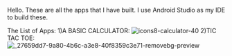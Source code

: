 Hello. These are all the apps that I have built. I use Android Studio as my IDE to build these.

The List of Apps:
1)A BASIC CALCULATOR:
![icons8-calculator-40](https://github.com/user-attachments/assets/6f1be61c-ee09-477e-af2a-7aa8d266aa9e)
2)TIC TAC TOE:
![_27659dd7-9a80-4b6c-a3e8-40f8359c3e71-removebg-preview](https://github.com/user-attachments/assets/89083fb0-2972-47ee-ba62-179aa9f57a2c)
